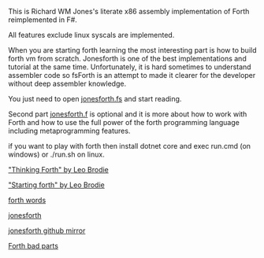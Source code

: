 This is Richard WM Jones's literate x86 assembly implementation of Forth reimplemented in F#.

All features exclude linux syscals are implemented. 

When you are starting forth learning the most interesting part is how to build forth vm from scratch.
Jonesforth is one of the best implementations and tutorial at the same time.
Unfortunately, it is hard sometimes to understand assembler code so fsForth is an attempt to made it clearer for the developer without deep assembler knowledge.

You just need to open [jonesforth.fs](https://github.com/hodzanassredin/FsForth/blob/master/FsForth/jonesforth.fs) and start reading.

Second part [jonesforth.f](https://github.com/hodzanassredin/FsForth/blob/master/jonesforth.f) is optional and it is more about how to work with Forth and how to use the full power of the forth programming language including metaprogramming features.

if you want to play with forth then install dotnet core and exec run.cmd (on windows) or ./run.sh on linux.

["Thinking Forth" by Leo Brodie](http://thinking-forth.sourceforge.net/)

["Starting forth" by Leo Brodie](https://www.forth.com/starting-forth/0-starting-forth/)

[forth words](https://github.com/jdavidberger/pijFORTHos/blob/master/doc/forth.md)

[jonesforth](http://rwmj.wordpress.com/2010/08/07/jonesforth-git-repository/)

[jonesforth github mirror](https://github.com/nornagon/jonesforth)

[Forth bad parts](http://yosefk.com/blog/my-history-with-forth-stack-machines.html)
